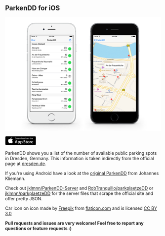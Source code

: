 ## ParkenDD for iOS

![](Resources/screenshot.png)

<img src="Resources/badge.png" alt="App Store Badge" style="width: 100px;"/>

ParkenDD shows you a list of the number of available public parking spots in Dresden, Germany. This information is taken indirectly from the official page at [dresden.de](http://www.dresden.de/freie-parkplaetze/).

If you're using Android have a look at the [original ParkenDD](https://github.com/jklmnn/ParkenDD) from Johannes Kliemann.

Check out [jklmnn/ParkenDD-Server](https://github.com/jklmnn/ParkenDD-Server) and [RobTranquillo/parkplaetzeDD](https://github.com/RobTranquillo/parkplaetzeDD) or [jklmnn/parkplaetzeDD](https://github.com/jklmnn/parkplaetzeDD) for the server files that scrape the official site and offer pretty JSON.

Car icon on icon made by [Freepik](http://www.freepik.com) from [flaticon.com](http://www.flaticon.com) and is licensed [CC BY 3.0](http://creativecommons.org/licenses/by/3.0/)

**Pull requests and issues are very welcome! Feel free to report any questions or feature requests :)**
